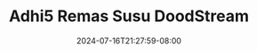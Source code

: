 --- 
title: "Adhi5 Remas Susu  DoodStream"
description: "video   Adhi5 Remas Susu  DoodStream simontok    "
date: 2024-07-16T21:27:59-08:00
file_code: "vjbb42frynqb"
draft: false
cover: "f32cnfdizylnhc07.jpg"
tags: ["Remas", "Susu", "DoodStream", "bokep-indo", "bokep-viral", "bokep-ig"]
length: 733
fld_id: "1483780"
foldername: "Adhis"
categories: ["Adhis"]
views: 0
---
